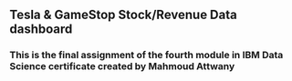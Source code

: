 ## Tesla & GameStop Stock/Revenue Data dashboard
  ### This is the final assignment of the fourth module in IBM Data Science certificate created by Mahmoud Attwany
